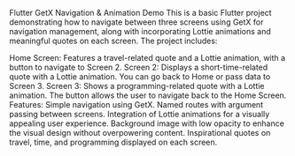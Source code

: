 Flutter GetX Navigation & Animation Demo
This is a basic Flutter project demonstrating how to navigate between three screens using GetX for navigation management, along with incorporating Lottie animations and meaningful quotes on each screen. The project includes:

Home Screen: Features a travel-related quote and a Lottie animation, with a button to navigate to Screen 2.
Screen 2: Displays a short-time-related quote with a Lottie animation. You can go back to Home or pass data to Screen 3.
Screen 3: Shows a programming-related quote with a Lottie animation. The button allows the user to navigate back to the Home Screen.
Features:
Simple navigation using GetX.
Named routes with argument passing between screens.
Integration of Lottie animations for a visually appealing user experience.
Background image with low opacity to enhance the visual design without overpowering content.
Inspirational quotes on travel, time, and programming displayed on each screen.




